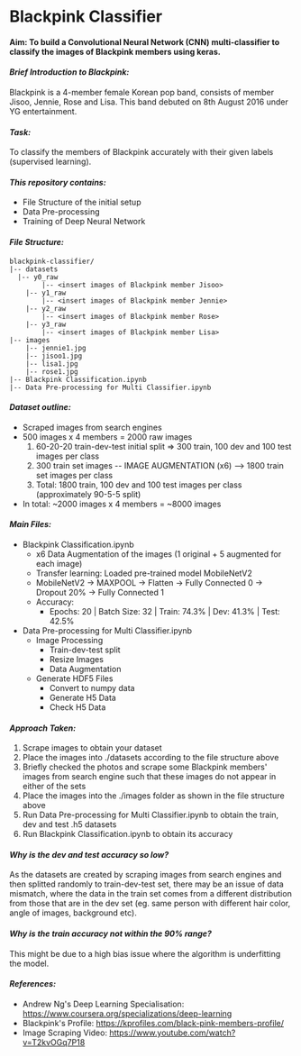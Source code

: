 # Blackpink Classifier

#### Aim: To build a Convolutional Neural Network (CNN) multi-classifier to classify the images of Blackpink members using keras.

#### _Brief Introduction to Blackpink:_
Blackpink is a 4-member female Korean pop band, consists of member Jisoo, Jennie, Rose and Lisa. This band debuted on 8th August 2016 under YG entertainment.

#### _Task:_
To classify the members of Blackpink accurately with their given labels (supervised learning).

#### _This repository contains:_
  - File Structure of the initial setup
  - Data Pre-processing
  - Training of Deep Neural Network
  
#### _File Structure:_
```
blackpink-classifier/
|-- datasets
  |-- y0_raw
        |-- <insert images of Blackpink member Jisoo>
    |-- y1_raw
        |-- <insert images of Blackpink member Jennie>
    |-- y2_raw
        |-- <insert images of Blackpink member Rose>
    |-- y3_raw
        |-- <insert images of Blackpink member Lisa>
|-- images
    |-- jennie1.jpg
    |-- jisoo1.jpg
    |-- lisa1.jpg
    |-- rose1.jpg
|-- Blackpink Classification.ipynb
|-- Data Pre-processing for Multi Classifier.ipynb
```

#### _Dataset outline:_
  - Scraped images from search engines
  - 500 images x 4 members = 2000 raw images
    1. 60-20-20 train-dev-test initial split => 300 train, 100 dev and 100 test images per class
    2. 300 train set images -- IMAGE AUGMENTATION (x6) --> 1800 train set images per class
    3. Total: 1800 train, 100 dev and 100 test images per class (approximately 90-5-5 split)
- In total: ~2000 images x 4 members = ~8000 images

#### _Main Files:_
- Blackpink Classification.ipynb
	- x6 Data Augmentation of the images (1 original + 5 augmented for each image)
	- Transfer learning: Loaded pre-trained model MobileNetV2
	- MobileNetV2 -> MAXPOOL -> Flatten -> Fully Connected 0 -> Dropout 20% -> Fully Connected 1
	- Accuracy:
		- Epochs: 20 | Batch Size: 32 | Train: 74.3% | Dev: 41.3% | Test: 42.5%
- Data Pre-processing for Multi Classifier.ipynb
	- Image Processing
		- Train-dev-test split
		- Resize Images
		- Data Augmentation
	- Generate HDF5 Files    
		- Convert to numpy data
		- Generate H5 Data
		- Check H5 Data
        
 #### _Approach Taken:_
1. Scrape images to obtain your dataset
2. Place the images into ./datasets according to the file structure above
3. Briefly checked the photos and scrape some Blackpink members' images from search engine such that these images do not appear in either of the sets
4. Place the images into the ./images folder as shown in the file structure above
5. Run Data Pre-processing for Multi Classifier.ipynb to obtain the train, dev and test .h5 datasets
6. Run Blackpink Classification.ipynb to obtain its accuracy

#### _Why is the dev and test accuracy so low?_
As the datasets are created by scraping images from search engines and then splitted randomly to train-dev-test set, there may be an issue of data mismatch, where the data in the train set comes from a different distribution from those that are in the dev set (eg. same person with different hair color, angle of images, background etc).

#### _Why is the train accuracy not within the 90% range?_
This might be due to a high bias issue where the algorithm is underfitting the model.
 
#### _References:_
- Andrew Ng's Deep Learning Specialisation: https://www.coursera.org/specializations/deep-learning
- Blackpink's Profile: https://kprofiles.com/black-pink-members-profile/
- Image Scraping Video: https://www.youtube.com/watch?v=T2kvOGq7P18
